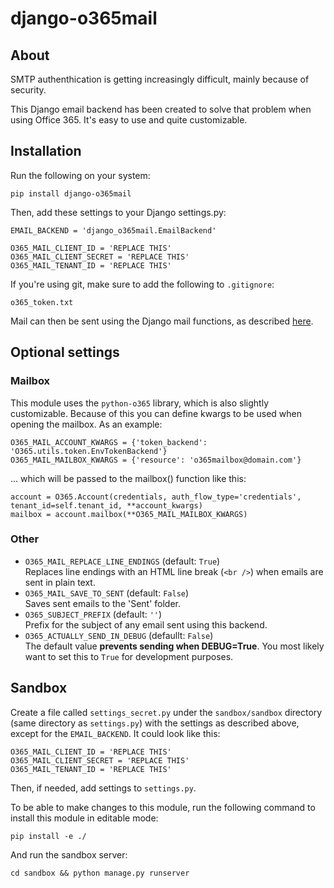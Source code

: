 # django-o365mail

## About
SMTP authenthication is getting increasingly difficult, mainly because of security.

This Django email backend has been created to solve that problem when using Office 365. It's easy to use and quite customizable.

## Installation
Run the following on your system:

    pip install django-o365mail

Then, add these settings to your Django settings.py:

    EMAIL_BACKEND = 'django_o365mail.EmailBackend'

    O365_MAIL_CLIENT_ID = 'REPLACE THIS'
    O365_MAIL_CLIENT_SECRET = 'REPLACE THIS'
    O365_MAIL_TENANT_ID = 'REPLACE THIS'

If you're using git, make sure to add the following to `.gitignore`:

    o365_token.txt

Mail can then be sent using the Django mail functions, as described [here](https://docs.djangoproject.com/en/3.2/topics/email/).

## Optional settings

### Mailbox
This module uses the `python-o365` library, which is also slightly customizable. Because of this you can define kwargs to be used when opening the mailbox. As an example:

    O365_MAIL_ACCOUNT_KWARGS = {'token_backend': 'O365.utils.token.EnvTokenBackend'}
    O365_MAIL_MAILBOX_KWARGS = {'resource': 'o365mailbox@domain.com'}

... which will be passed to the mailbox() function like this:

    account = O365.Account(credentials, auth_flow_type='credentials', tenant_id=self.tenant_id, **account_kwargs)
    mailbox = account.mailbox(**O365_MAIL_MAILBOX_KWARGS)

### Other
- `O365_MAIL_REPLACE_LINE_ENDINGS` (default: `True`)  
  Replaces line endings with an HTML line break (`<br />`) when emails are sent in plain text.
- `O365_MAIL_SAVE_TO_SENT` (default: `False`)  
  Saves sent emails to the 'Sent' folder.
- `O365_SUBJECT_PREFIX` (default: `''`)  
  Prefix for the subject of any email sent using this backend.
- `O365_ACTUALLY_SEND_IN_DEBUG` (defaullt: `False`)  
  The default value **prevents sending when DEBUG=True**. You most likely want to set this to `True` for development purposes. 

## Sandbox
Create a file called `settings_secret.py` under the `sandbox/sandbox` directory (same directory as `settings.py`) with the settings as described above, except for the `EMAIL_BACKEND`. It could look like this:

    O365_MAIL_CLIENT_ID = 'REPLACE THIS'
    O365_MAIL_CLIENT_SECRET = 'REPLACE THIS'
    O365_MAIL_TENANT_ID = 'REPLACE THIS'

Then, if needed, add settings to `settings.py`.

To be able to make changes to this module, run the following command to install this module in editable mode:

    pip install -e ./

And run the sandbox server:

    cd sandbox && python manage.py runserver

